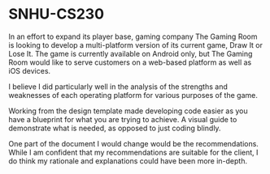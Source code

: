 # SNHU-CS230

In an effort to expand its player base, gaming company The Gaming Room is looking to develop a multi-platform version of its current game, Draw It or Lose It. The game is currently available on Android only, but The Gaming Room would like to serve customers on a web-based platform as well as iOS devices.

I believe I did particularly well in the analysis of the strengths and weaknesses of each operating platform for various purposes of the game.

Working from the design template made developing code easier as you have a blueprint for what you are trying to achieve. A visual guide to demonstrate what is needed, as opposed to just coding blindly.

One part of the document I would change would be the recommendations. While I am confident that my recommendations are suitable for the client, I do think my rationale and explanations could have been more in-depth.

